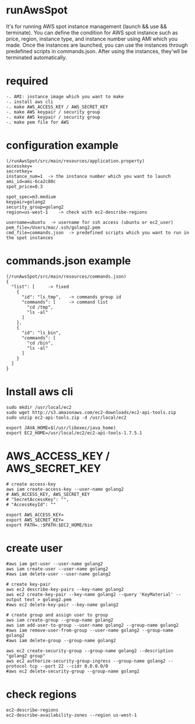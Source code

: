 # runAwsSpot

It's for running AWS spot instance management (launch && use && terminate).
You can define the condition for AWS spot instance such as price, region, instance type, and instance number using AMI which you made.
Once the instances are launched, you can use the instances through predefined scripts in commands.json.
After using the instances, they'wll be terminated automatically.

# required
```
-. AMI: instance image which you want to make  
-. install aws cli
-. make AWS_ACCESS_KEY / AWS_SECRET_KEY
-. make AWS keypair / security group
-. make AWS keypair / security group
-. make pem file for AWS
```

# configuration example 
```
(/runAwsSpot/src/main/resources/application.property)
accesskey=
secretkey=
instance_num=1	-> the instance number which you want to launch 
ami_id=ami-6ca2c80c
spot_price=0.3

spot_spec=m3.medium
keypair=golang2
security_group=golang2
region=us-west-1	-> check with ec2-describe-regions

username=ubuntu	 -> username for ssh access (ubuntu or ec2_user)  
pem_file=/Users/mac/.ssh/golang2.pem
cmd_file=commands.json	-> predefined scripts which you want to run in the spot instances
```

# commands.json example 
```
(/runAwsSpot/src/main/resources/commands.json)
{
  "list": [		-> fixed
    {
      "id": "ls_tmp",	-> commands group id
      "commands": [		-> command list
        "cd /tmp",
        "ls -al"
      ]
    },
    {
      "id": "ls_bin",
      "commands": [
        "cd /bin",
        "ls -al"
      ]
    }
  ]
}
```

# Install aws cli
```
sudo mkdir /usr/local/ec2
sudo wget http://s3.amazonaws.com/ec2-downloads/ec2-api-tools.zip
sudo unzip ec2-api-tools.zip -d /usr/local/ec2

export JAVA_HOME=$(/usr/libexec/java_home)
export EC2_HOME=/usr/local/ec2/ec2-api-tools-1.7.5.1
```
# AWS_ACCESS_KEY / AWS_SECRET_KEY
```
# create access-key
aws iam create-access-key --user-name golang2
# AWS_ACCESS_KEY, AWS_SECRET_KEY
# "SecretAccessKey": "", 
# "AccessKeyId": ""

export AWS_ACCESS_KEY=
export AWS_SECRET_KEY=
export PATH=.:$PATH:$EC2_HOME/bin 
```

# create user
```
#aws iam get-user --user-name golang2
aws iam create-user --user-name golang2
#aws iam delete-user --user-name golang2

# create key-pair
aws ec2 describe-key-pairs --key-name golang2
aws ec2 create-key-pair --key-name golang2 --query 'KeyMaterial' --output text > golang2.pem
#aws ec2 delete-key-pair --key-name golang2

# create group and assign user to group
aws iam create-group --group-name golang2
aws iam add-user-to-group --user-name golang2 --group-name golang2 
#aws iam remove-user-from-group --user-name golang2 --group-name golang2 
#aws iam delete-group --group-name golang2

aws ec2 create-security-group --group-name golang2 --description "golang2 group"
aws ec2 authorize-security-group-ingress --group-name golang2 --protocol tcp --port 22 --cidr 0.0.0.0/0
#aws ec2 delete-security-group --group-name golang2
```

# check regions
```
ec2-describe-regions
ec2-describe-availability-zones --region us-west-1
```


